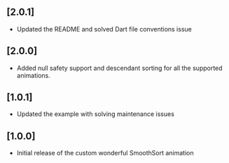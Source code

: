 ## [2.0.1]
* Updated the README and solved Dart file conventions issue

## [2.0.0]
* Added null safety support and descendant sorting for all the supported animations.

## [1.0.1] 
* Updated the example with solving maintenance issues

## [1.0.0]
* Initial release of the custom wonderful SmoothSort animation
